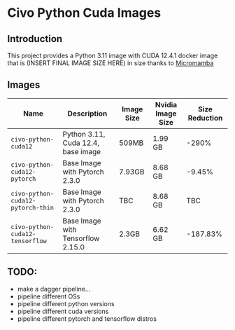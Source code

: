 # Civo Python Cuda Images

## Introduction

This project provides a Python 3.11 image with CUDA 12.4.1 docker image that is (INSERT FINAL IMAGE SIZE HERE) in size thanks to [Micromamba](https://mamba.readthedocs.io/en/latest/user_guide/micromamba.html)


## Images
| Name                             | Description                                | Image Size | Nvidia Image Size | Size Reduction |
|----------------------------------|--------------------------------------------|------------|-------------------|----------------|
| `civo-python-cuda12`             | Python 3.11, Cuda 12.4, base image         | 509MB      | 1.99 GB           | -290%          |
| `civo-python-cuda12-pytorch`     | Base Image with Pytorch 2.3.0              | 7.93GB     | 8.68 GB           | -9.45%         |
| `civo-python-cuda12-pytorch-thin`| Base Image with Pytorch 2.3.0              | TBC        | 8.68 GB           | TBC            |
| `civo-python-cuda12-tensorflow`  | Base Image with Tensorflow 2.15.0          | 2.3GB      | 6.62 GB           | -187.83%       |


## TODO: 
- make a dagger pipeline...
- pipeline different OSs
- pipeline different python versions
- pipeline different cuda versions
- pipeline different pytorch and tensorflow distros
